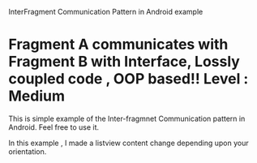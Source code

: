 InterFragment Communication Pattern in Android example

Fragment A communicates with Fragment B with Interface,
Lossly coupled code , OOP based!!
Level : Medium
===========================================

This is simple example of the Inter-fragmnet Communication pattern in Android.
Feel free to use it.

In this example , I made a listview content change depending upon your orientation.
